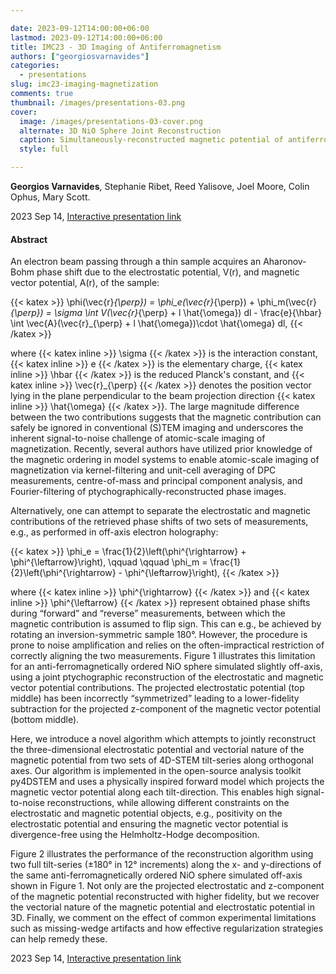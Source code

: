 ```yaml
---

date: 2023-09-12T14:00:00+06:00
lastmod: 2023-09-12T14:00:00+06:00
title: IMC23 - 3D Imaging of Antiferromagnetism
authors: ["georgiosvarnavides"]
categories:
  - presentations
slug: imc23-imaging-magnetization
comments: true
thumbnail: /images/presentations-03.png
cover:
  image: /images/presentations-03-cover.png
  alternate: 3D NiO Sphere Joint Reconstruction
  caption: Simultaneously-reconstructed magnetic potential of antiferromagnetically ordered NiO sphere.
  style: full

---
```


**Georgios Varnavides**, Stephanie Ribet, Reed Yalisove, Joel Moore, Colin Ophus, Mary Scott.

2023 Sep 14, [Interactive presentation link](https://gvarnavides.com/2023imc-presentation/)

#### Abstract

An electron beam passing through a thin sample acquires an Aharonov-Bohm phase shift due to the electrostatic potential, V(r), and magnetic vector potential, A(r), of the sample:

{{< katex >}}
\phi(\vec{r}_{\perp}) = \phi_e(\vec{r}_{\perp}) + \phi_m(\vec{r}_{\perp}) = \sigma \int V(\vec{r}_{\perp} + l \hat{\omega}) dl - \frac{e}{\hbar} \int \vec{A}(\vec{r}_{\perp} + l \hat{\omega})\cdot \hat{\omega} dl,
{{< /katex >}} 

where {{< katex inline >}} \sigma {{< /katex >}} is the interaction constant, {{< katex inline >}} e {{< /katex >}} is the elementary charge, {{< katex inline >}} \hbar {{< /katex >}} is the reduced Planck's constant, and {{< katex inline >}} \vec{r}_{\perp} {{< /katex >}} denotes the position vector lying in the plane perpendicular to the beam projection direction {{< katex inline >}} \hat{\omega} {{< /katex >}}.
The large magnitude difference between the two contributions suggests that the magnetic contribution can safely be ignored in conventional (S)TEM imaging and underscores the inherent signal-to-noise challenge of atomic-scale imaging of magnetization.
Recently, several authors have utilized prior knowledge of the magnetic ordering in model systems to enable atomic-scale imaging of magnetization via kernel-filtering and unit-cell averaging of DPC measurements, centre-of-mass and principal component analysis, and Fourier-filtering of ptychographically-reconstructed phase images.


Alternatively, one can attempt to separate the electrostatic and magnetic contributions of the retrieved phase shifts of two sets of measurements, e.g., as performed in off-axis electron holography: 

{{< katex >}}
\phi_e = \frac{1}{2}\left(\phi^{\rightarrow} + \phi^{\leftarrow}\right), \qquad \qquad \phi_m = \frac{1}{2}\left(\phi^{\rightarrow} - \phi^{\leftarrow}\right),
{{< /katex >}} 

where {{< katex inline >}} \phi^{\rightarrow} {{< /katex >}} and {{< katex inline >}} \phi^{\leftarrow} {{< /katex >}} represent obtained phase shifts during “forward” and “reverse” measurements, between which the magnetic contribution is assumed to flip sign.
This can e.g., be achieved by rotating an inversion-symmetric sample 180°.
However, the procedure is prone to noise amplification and relies on the often-impractical restriction of correctly aligning the two measurements.
Figure 1 illustrates this limitation for an anti-ferromagnetically ordered NiO sphere simulated slightly off-axis, using a joint ptychographic reconstruction of the electrostatic and magnetic vector potential contributions.
The projected electrostatic potential (top middle) has been incorrectly “symmetrized” leading to a lower-fidelity subtraction for the projected z-component of the magnetic vector potential (bottom middle). 

Here, we introduce a novel algorithm which attempts to jointly reconstruct the three-dimensional electrostatic potential and vectorial nature of the magnetic potential from two sets of 4D-STEM tilt-series along orthogonal axes.
Our algorithm is implemented in the open-source analysis toolkit py4DSTEM and uses a physically inspired forward model which projects the magnetic vector potential along each tilt-direction.
This enables high signal-to-noise reconstructions, while allowing different constraints on the electrostatic and magnetic potential objects, e.g., positivity on the electrostatic potential and ensuring the magnetic vector potential is divergence-free using the Helmholtz-Hodge decomposition.  

Figure 2 illustrates the performance of the reconstruction algorithm using two full tilt-series (±180° in 12° increments) along the x- and y-directions of the same anti-ferromagnetically ordered NiO sphere simulated off-axis shown in Figure 1. 
Not only are the projected electrostatic and z-component of the magnetic potential reconstructed with higher fidelity, but we recover the vectorial nature of the magnetic potential and electrostatic potential in 3D. 
Finally, we comment on the effect of common experimental limitations such as missing-wedge artifacts and how effective regularization strategies can help remedy these.  

2023 Sep 14, [Interactive presentation link](https://gvarnavides.com/2023imc-presentation/)
